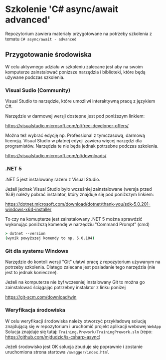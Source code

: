 # Szkolenie 'C# async/await advanced'

Repozytorium zawiera materiały przygotowane na potrzeby szkolenia z tematu `C# async/await - advanced`

## Przygotowanie środowiska

W celu aktywnego udziału w szkoleniu zalecane jest aby na swoim komputerze zainstalować poniższe narzędzia i biblioteki, które będą używane podczas szkolenia.

### Visual Sudio (Community)

Visual Studio to narzędzie, które umożliwi interaktywną pracę z językiem C#.

Narzędzie w darmowej wersji dostepne jest pod poniższym linkiem:

https://visualstudio.microsoft.com/pl/free-developer-offers/

Można też wybrać edycję np. Professional z tymczasową, darmową licencją. Visual Studio w płatnej edycji zawiera więcej narzędzi dla programistów. Narzędzia te nie będa jednak potrzebne podczas szkolenia.

https://visualstudio.microsoft.com/pl/downloads/

### .NET 5

.NET 5 jest instalowany razem z Visual Studio.

Jeżeli jednak Visual Studio było wcześniej zainstalowane (wersja przed 16.9) należy pobrać instalator, który znajduje się pod poniższym linkiem:

https://dotnet.microsoft.com/download/dotnet/thank-you/sdk-5.0.201-windows-x64-installer

To czy na komupterze jest zainstalowany .NET 5 można sprawdzić wykonując poniższą komendę w narzędziu "Command Prompt" (cmd)

```cmd
> dotnet --version
(wynik powyższej komendy to np. 5.0.104)
```

### Git dla systemu Windows

Narzędzie do kontoli wersji "Git" ułatwi pracę z repozytorium używanym na potrzeby szkolenia. Dlatego zalecane jest posiadanie tego narzędzia (nie jest to jednak konieczne).

Jeżeli na komputerze nie był wczesniej instalowany Git to można go zainstalować ściągając potrzebny instalator z linku poniżej

https://git-scm.com/download/win

### Weryfikacja środowiska

W celu weryfikacji środowiska należy otworzyć przykładową solucję znajdującą się w repozytorium i uruchomić projekt aplikacji webowej `WebApp`
Solucja znajduje się tutaj: `Training.Prework/TrainingPrework.sln`
(repo: https://github.com/mjdudzic/is-csharp-async)

Jeżeli środowisko jest OK solucja zbuduje się poprawnie i zostanie uruchomiona strona startowa `/swagger/index.html`
